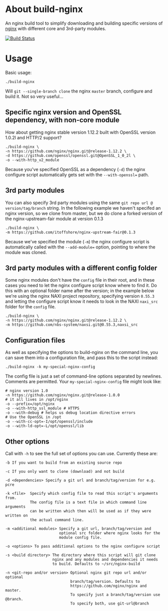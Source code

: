 # About build-nginx
An nginx build tool to simplify downloading and building specific versions of [nginx](http://nginx.org/) with different core and 3rd-party modules.

[![Build Status](https://travis-ci.org/jaygooby/build-nginx.svg?branch=master)](https://travis-ci.org/jaygooby/build-nginx)

# Usage
Basic usage:

```
./build-nginx
```

Will `git --single-branch clone` the nginx `master` branch, configure and build it. Not so very useful...

## Specific nginx version and OpenSSL dependency, with non-core module
How about getting nginx stable version 1.12.2 built with OpenSSL version 1.0.2l and HTTP/2 support?

```
./build-nginx \
-n https://github.com/nginx/nginx.git@release-1.12.2 \
-d https://github.com/openssl/openssl.git@OpenSSL_1_0_2l \
-o --with-http_v2_module
```

Because you've specified OpenSSL as a dependency (`-d`) the nginx configure script automatically gets set with the `--with-openssl=` path.

## 3rd party modules
You can also specify 3rd party modules using the same `git repo url @ version/tag/branch` string. In the following example we haven't specifed an nginx version, so we clone from master, but we do clone a forked version of the nginx-upstream-fair module at version 0.1.3

```
./build-nginx \
-m https://github.com/itoffshore/nginx-upstream-fair@0.1.3
```

Because we've specified the module (`-m`) the nginx configure script is automatically called with the `--add-module=` option, pointing to where the module was cloned.

## 3rd party modules with a different config folder
Some nginx modules don't have the `config` file in their root, and in these cases you need to let the nginx configure script know where to find it. Do this with an optional folder name after the version; in the example below we're using the nginx NAXI project repository, specifying version `0.55.3` and letting the configure script know it needs to look in the NAXI `naxi_src` folder for the `config` file.

```
./build-nginx \
-n https://github.com/nginx/nginx.git@release-1.12.2 \
-m https://github.com/nbs-system/naxsi.git@0.55.3,naxsi_src
```

## Configuration files
As well as specifying the options to build-nginx on the command line, you can save them into a configuration file, and pass this to the script instead:

```
./build-nginx -k my-special-nginx-config
```

The config file is just a set of command-line options separated by newlines. Comments are permitted. Your `my-special-nginx-config` file might look like:

```
# nginx version 1.0
-n https://github.com/nginx/nginx.git@release-1.0.0
# it all lives in /opt/nginx
-o --prefix=/opt/nginx
-o --with-http_ssl_module # HTTPS
-o --with-debug # helps us debug location directive errors
# Use the OpenSSL in /opt
-o --with-cc-opt=-I/opt/openssl/include
-o --with-ld-opt=-L/opt/openssl/lib
```

## Other options
Call with `-h` to see the full set of options you can use. Currently these are:

```
-b If you want to build from an existing source repo

-c If you only want to clone (download) and not build

-d <dependencies> Specify a git url and branch/tag/version for e.g. pcre

-k <file>  Specify which config file to read this script's arguments from.
           The config file is a text file in which command line arguments
           can be written which then will be used as if they were written on
           the actual command line.

-m <additional modules> Specify a git url, branch/tag/version and
                        optional src folder where nginx looks for the
                        module config file.

-o <options> To pass additional options to the nginx configure script

-s <build directory> The directory where this script will git clone
                     nginx and any modules and dependencies it needs
                     to build. Defaults to ~/src/nginx-build

-n <git-repo and/or version> Optional nginx git repo url and/or optional
                             branch/tag/version. Defaults to
                             https://github.com/nginx/nginx and master.
                             To specify just a branch/tag/version use @branch.
                             To specify both, use git-url@branch
```
